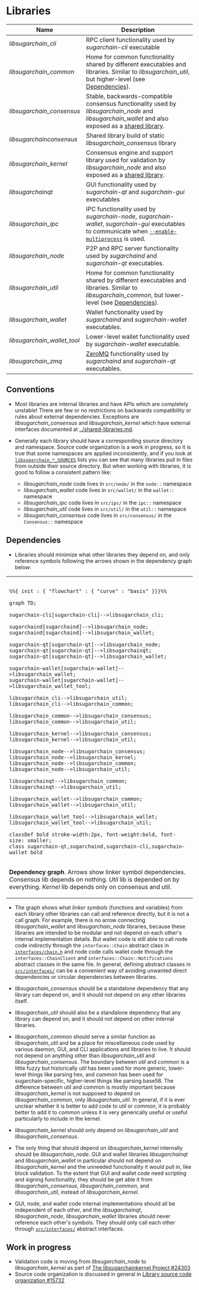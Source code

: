 # Libraries

| Name                     | Description |
|--------------------------|-------------|
| *libsugarchain_cli*         | RPC client functionality used by *sugarchain-cli* executable |
| *libsugarchain_common*      | Home for common functionality shared by different executables and libraries. Similar to *libsugarchain_util*, but higher-level (see [Dependencies](#dependencies)). |
| *libsugarchain_consensus*   | Stable, backwards-compatible consensus functionality used by *libsugarchain_node* and *libsugarchain_wallet* and also exposed as a [shared library](../shared-libraries.md). |
| *libsugarchainconsensus*    | Shared library build of static *libsugarchain_consensus* library |
| *libsugarchain_kernel*      | Consensus engine and support library used for validation by *libsugarchain_node* and also exposed as a [shared library](../shared-libraries.md). |
| *libsugarchainqt*           | GUI functionality used by *sugarchain-qt* and *sugarchain-gui* executables |
| *libsugarchain_ipc*         | IPC functionality used by *sugarchain-node*, *sugarchain-wallet*, *sugarchain-gui* executables to communicate when [`--enable-multiprocess`](multiprocess.md) is used. |
| *libsugarchain_node*        | P2P and RPC server functionality used by *sugarchaind* and *sugarchain-qt* executables. |
| *libsugarchain_util*        | Home for common functionality shared by different executables and libraries. Similar to *libsugarchain_common*, but lower-level (see [Dependencies](#dependencies)). |
| *libsugarchain_wallet*      | Wallet functionality used by *sugarchaind* and *sugarchain-wallet* executables. |
| *libsugarchain_wallet_tool* | Lower-level wallet functionality used by *sugarchain-wallet* executable. |
| *libsugarchain_zmq*         | [ZeroMQ](../zmq.md) functionality used by *sugarchaind* and *sugarchain-qt* executables. |

## Conventions

- Most libraries are internal libraries and have APIs which are completely unstable! There are few or no restrictions on backwards compatibility or rules about external dependencies. Exceptions are *libsugarchain_consensus* and *libsugarchain_kernel* which have external interfaces documented at [../shared-libraries.md](../shared-libraries.md).

- Generally each library should have a corresponding source directory and namespace. Source code organization is a work in progress, so it is true that some namespaces are applied inconsistently, and if you look at [`libsugarchain_*_SOURCES`](../../src/Makefile.am) lists you can see that many libraries pull in files from outside their source directory. But when working with libraries, it is good to follow a consistent pattern like:

  - *libsugarchain_node* code lives in `src/node/` in the `node::` namespace
  - *libsugarchain_wallet* code lives in `src/wallet/` in the `wallet::` namespace
  - *libsugarchain_ipc* code lives in `src/ipc/` in the `ipc::` namespace
  - *libsugarchain_util* code lives in `src/util/` in the `util::` namespace
  - *libsugarchain_consensus* code lives in `src/consensus/` in the `Consensus::` namespace

## Dependencies

- Libraries should minimize what other libraries they depend on, and only reference symbols following the arrows shown in the dependency graph below:

<table><tr><td>

```mermaid

%%{ init : { "flowchart" : { "curve" : "basis" }}}%%

graph TD;

sugarchain-cli[sugarchain-cli]-->libsugarchain_cli;

sugarchaind[sugarchaind]-->libsugarchain_node;
sugarchaind[sugarchaind]-->libsugarchain_wallet;

sugarchain-qt[sugarchain-qt]-->libsugarchain_node;
sugarchain-qt[sugarchain-qt]-->libsugarchainqt;
sugarchain-qt[sugarchain-qt]-->libsugarchain_wallet;

sugarchain-wallet[sugarchain-wallet]-->libsugarchain_wallet;
sugarchain-wallet[sugarchain-wallet]-->libsugarchain_wallet_tool;

libsugarchain_cli-->libsugarchain_util;
libsugarchain_cli-->libsugarchain_common;

libsugarchain_common-->libsugarchain_consensus;
libsugarchain_common-->libsugarchain_util;

libsugarchain_kernel-->libsugarchain_consensus;
libsugarchain_kernel-->libsugarchain_util;

libsugarchain_node-->libsugarchain_consensus;
libsugarchain_node-->libsugarchain_kernel;
libsugarchain_node-->libsugarchain_common;
libsugarchain_node-->libsugarchain_util;

libsugarchainqt-->libsugarchain_common;
libsugarchainqt-->libsugarchain_util;

libsugarchain_wallet-->libsugarchain_common;
libsugarchain_wallet-->libsugarchain_util;

libsugarchain_wallet_tool-->libsugarchain_wallet;
libsugarchain_wallet_tool-->libsugarchain_util;

classDef bold stroke-width:2px, font-weight:bold, font-size: smaller;
class sugarchain-qt,sugarchaind,sugarchain-cli,sugarchain-wallet bold
```
</td></tr><tr><td>

**Dependency graph**. Arrows show linker symbol dependencies. *Consensus* lib depends on nothing. *Util* lib is depended on by everything. *Kernel* lib depends only on consensus and util.

</td></tr></table>

- The graph shows what _linker symbols_ (functions and variables) from each library other libraries can call and reference directly, but it is not a call graph. For example, there is no arrow connecting *libsugarchain_wallet* and *libsugarchain_node* libraries, because these libraries are intended to be modular and not depend on each other's internal implementation details. But wallet code is still able to call node code indirectly through the `interfaces::Chain` abstract class in [`interfaces/chain.h`](../../src/interfaces/chain.h) and node code calls wallet code through the `interfaces::ChainClient` and `interfaces::Chain::Notifications` abstract classes in the same file. In general, defining abstract classes in [`src/interfaces/`](../../src/interfaces/) can be a convenient way of avoiding unwanted direct dependencies or circular dependencies between libraries.

- *libsugarchain_consensus* should be a standalone dependency that any library can depend on, and it should not depend on any other libraries itself.

- *libsugarchain_util* should also be a standalone dependency that any library can depend on, and it should not depend on other internal libraries.

- *libsugarchain_common* should serve a similar function as *libsugarchain_util* and be a place for miscellaneous code used by various daemon, GUI, and CLI applications and libraries to live. It should not depend on anything other than *libsugarchain_util* and *libsugarchain_consensus*. The boundary between _util_ and _common_ is a little fuzzy but historically _util_ has been used for more generic, lower-level things like parsing hex, and _common_ has been used for sugarchain-specific, higher-level things like parsing base58. The difference between util and common is mostly important because *libsugarchain_kernel* is not supposed to depend on *libsugarchain_common*, only *libsugarchain_util*. In general, if it is ever unclear whether it is better to add code to *util* or *common*, it is probably better to add it to *common* unless it is very generically useful or useful particularly to include in the kernel.


- *libsugarchain_kernel* should only depend on *libsugarchain_util* and *libsugarchain_consensus*.

- The only thing that should depend on *libsugarchain_kernel* internally should be *libsugarchain_node*. GUI and wallet libraries *libsugarchainqt* and *libsugarchain_wallet* in particular should not depend on *libsugarchain_kernel* and the unneeded functionality it would pull in, like block validation. To the extent that GUI and wallet code need scripting and signing functionality, they should be get able it from *libsugarchain_consensus*, *libsugarchain_common*, and *libsugarchain_util*, instead of *libsugarchain_kernel*.

- GUI, node, and wallet code internal implementations should all be independent of each other, and the *libsugarchainqt*, *libsugarchain_node*, *libsugarchain_wallet* libraries should never reference each other's symbols. They should only call each other through [`src/interfaces/`](`../../src/interfaces/`) abstract interfaces.

## Work in progress

- Validation code is moving from *libsugarchain_node* to *libsugarchain_kernel* as part of [The libsugarchainkernel Project #24303](https://github.com/bitcoin/bitcoin/issues/24303)
- Source code organization is discussed in general in [Library source code organization #15732](https://github.com/bitcoin/bitcoin/issues/15732)

